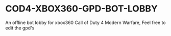 # COD4-XBOX360-GPD-BOT-LOBBY
An offline bot lobby for xbox360 Call of Duty 4 Modern Warfare, Feel free to edit the gpd's
